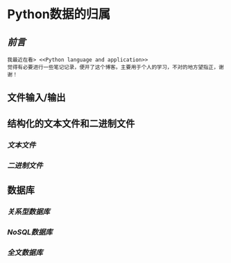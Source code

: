 # Python数据的归属
## *前言*
    我最近在看> <<Python language and application>>
    觉得有必要进行一些笔记记录，便开了这个博客。主要用于个人的学习，不对的地方望指正，谢谢！

## **文件输入/输出**
## **结构化的文本文件和二进制文件**
### *文本文件*
### *二进制文件*

## **数据库**
### *关系型数据库*
### *NoSQL数据库*
### *全文数据库*
